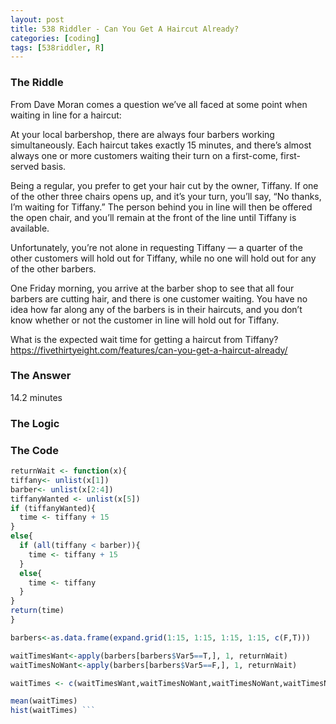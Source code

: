 ```yaml
---
layout: post
title: 538 Riddler - Can You Get A Haircut Already?  
categories: [coding]
tags: [538riddler, R]
---
```

### The Riddle

From Dave Moran comes a question we’ve all faced at some point when waiting in line for a haircut:

At your local barbershop, there are always four barbers working simultaneously. Each haircut takes exactly 15 minutes, and there’s almost always one or more customers waiting their turn on a first-come, first-served basis.

Being a regular, you prefer to get your hair cut by the owner, Tiffany. If one of the other three chairs opens up, and it’s your turn, you’ll say, “No thanks, I’m waiting for Tiffany.” The person behind you in line will then be offered the open chair, and you’ll remain at the front of the line until Tiffany is available.

Unfortunately, you’re not alone in requesting Tiffany — a quarter of the other customers will hold out for Tiffany, while no one will hold out for any of the other barbers.

One Friday morning, you arrive at the barber shop to see that all four barbers are cutting hair, and there is one customer waiting. You have no idea how far along any of the barbers is in their haircuts, and you don’t know whether or not the customer in line will hold out for Tiffany.

What is the expected wait time for getting a haircut from Tiffany?
<https://fivethirtyeight.com/features/can-you-get-a-haircut-already/>

### The Answer

14.2 minutes

### The Logic

### The Code

  ```R
  returnWait <- function(x){
  tiffany<- unlist(x[1])
  barber<- unlist(x[2:4])
  tiffanyWanted <- unlist(x[5])
  if (tiffanyWanted){
    time <- tiffany + 15
  }
  else{
    if (all(tiffany < barber)){
      time <- tiffany + 15
    }
    else{
      time <- tiffany
    }
  }
  return(time)
}

barbers<-as.data.frame(expand.grid(1:15, 1:15, 1:15, 1:15, c(F,T)))

waitTimesWant<-apply(barbers[barbers$Var5==T,], 1, returnWait)
waitTimesNoWant<-apply(barbers[barbers$Var5==F,], 1, returnWait)

waitTimes <- c(waitTimesWant,waitTimesNoWant,waitTimesNoWant,waitTimesNoWant)

mean(waitTimes)
hist(waitTimes) ```

